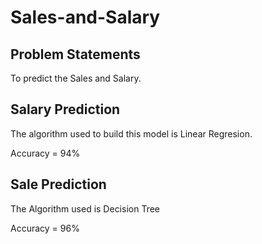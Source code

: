 # Sales-and-Salary

## Problem Statements
To predict the Sales and Salary.

## Salary Prediction

The algorithm used to build this model is Linear Regresion.

Accuracy = 94%

## Sale Prediction

The Algorithm used is Decision Tree

Accuracy = 96%
